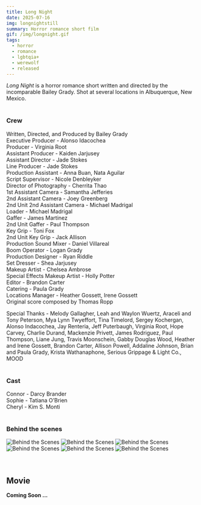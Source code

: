 ```yaml
---
title: Long Night
date: 2025-07-16
img: longnightstill
summary: Horror romance short film
gif: /img/longnight.gif
tags:
  - horror
  - romance
  - lgbtqia+
  - werewolf
  - released
---
```


_Long Night_ is a horror romance short written and directed by the incomparable Bailey Grady. Shot at several locations in Albuquerque, New Mexico.
</br>
</br>

### Crew

Written, Directed, and Produced by Bailey Grady</br>
Executive Producer - Alonso Idacochea</br>
Producer - Virginia Root</br>
Assistant Producer - Kaiden Jarjusey</br>
Assistant Director - Jade Stokes</br>
Line Producer - Jade Stokes</br>
Production Assistant - Anna Buan, Nata Aguilar</br>
Script Supervisor - Nicole Denbleyker</br>
Director of Photography - Cherrita Thao</br>
1st Assistant Camera - Samantha Jefferies</br>
2nd Assistant Camera - Joey Greenberg</br>
2nd Unit 2nd Assistant Camera - Michael Madrigal</br>
Loader - Michael Madrigal</br>
Gaffer - James Martinez</br>
2nd Unit Gaffer - Paul Thompson</br>
Key Grip - Toni Fox</br>
2nd Unit Key Grip - Jack Allison</br>
Production Sound Mixer - Daniel Villareal</br>
Boom Operator - Logan Grady</br>
Production Designer - Ryan Riddle</br>
Set Dresser - Shea Jarjusey</br>
Makeup Artist - Chelsea Ambrose</br>
Special Effects Makeup Artist - Holly Potter</br>
Editor - Brandon Carter</br>
Catering - Paula Grady</br>
Locations Manager - Heather Gossett, Irene Gossett</br>
Original score composed by Thomas Ropp

Special Thanks - Melody Gallagher, Leah and Waylon Wuertz, Araceli and Tony Peterson, Mya Lynn Twyeffort, Tina Timelord, Sergey Kochergan, Alonso Indacochea, Jay Renteria, Jeff Puterbaugh, Virginia Root, Hope Carvey, Charlie Durand, Mackenzie Privett, James Rodriguez, Paul Thompson, Liane Jung, Travis Moonschein, Gabby Douglas Wood, Heather and Irene Gossett, Brandon Carter, Allison Powell, Addaline Johnson, Brian and Paula Grady, Krista Wathanaphone, Serious Grippage & Light Co., MOOD 
</br>
</br>

### Cast

Connor - Darcy Brander</br>
Sophie - Tatiana O’Brien</br>
Cheryl - Kim S. Monti
</br>
</br>

### Behind the scenes

<div class="row g-2">
  <div class="col-lg-6 col-md-12 mb-6 mb-lg-0">
    <img src="/img/long_night/behind_3.jpg" class="w-100 shadow-1-strong rounded mb-2" alt="Behind the Scenes">
    <img src="/img/long_night/behind_1.jpg" class="w-100 shadow-1-strong rounded mb-2" alt="Behind the Scenes">
    <img src="/img/long_night/behind_5.jpg" class="w-100 shadow-1-strong rounded mb-2" alt="Behind the Scenes">
  </div>
  <div class="col-lg-6 mb-6 mb-lg-0">
    <img src="/img/long_night/behind_2.jpg" class="w-100 shadow-1-strong rounded mb-2" alt="Behind the Scenes">
    <img src="/img/long_night/behind_4.jpg" class="w-100 shadow-1-strong rounded mb-2" alt="Behind the Scenes">
    <img src="/img/long_night/behind_6.jpg" class="w-100 shadow-1-strong rounded mb-2" alt="Behind the Scenes">
  </div>
</div>
<br><br>

## Movie

**Coming Soon ...**